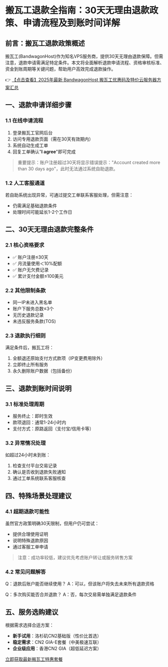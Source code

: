 # 搬瓦工退款全指南：30天无理由退款政策、申请流程及到账时间详解

## 前言：搬瓦工退款政策概述
搬瓦工(BandwagonHost)作为知名VPS服务商，提供30天无理由退款保障。但需注意，退款申请需满足特定条件。本文将全面解析退款申请流程、资格审核标准、资金到账周期等关键问题，帮助用户高效完成退款操作。

👉 [【点击查看】2025年最新 BandwagonHost 搬瓦工优惠码及特价云服务器方案汇总](https://bit.ly/banwagon)

## 一、退款申请详细步骤
### 1.1 在线申请流程
1. 登录搬瓦工官网后台
2. 访问专用退款页面（需在30天有效期内）
3. 系统自动生成工单
4. 回复工单确认"**I agree**"即可完成

> 重要提示：账户注册超过30天将显示错误提示："Account created more than 30 days ago"，此时无法通过系统自助退款。

### 1.2 人工客服通道
若自助系统出现异常，可通过提交工单联系客服处理，但需注意：
- 仍需满足基础退款条件
- 处理时间可能延长1-2个工作日

## 二、30天无理由退款完整条件
### 2.1 核心资格要求
- ✅ 账户注册≤30天
- ✅ 月流量使用＜10%配额
- ✅ 账户无欠费记录
- ✅ 累计支付金额≤100美元

### 2.2 其他限制条款
- 同一IP未进入黑名单
- 账户下服务总数≤3个
- 无历史退款记录
- 未违反服务条款(TOS)

### 2.3 退款执行细则
满足条件后，搬瓦工将：
1. 全额退还原始支付方式款项（IP变更费用除外）
2. 立即终止所有服务
3. 永久删除账户数据（包括备份）

## 三、退款到账时间说明
### 3.1 标准处理周期
- 服务终止：即时生效
- 款项退回：通常1-24小时内
- 支付方式：原路返回（支付宝/信用卡等）

### 3.2 异常情况处理
如超过24小时未到账：
1. 检查支付平台交易记录
2. 确认是否收到退款失败通知
3. 通过工单系统联系客服核查

## 四、特殊场景处理建议
### 4.1 超期退款可能性
虽然官方政策明确30天限制，但用户仍可尝试：
- 提供合理使用证明
- 说明特殊退款原因
- 通过客服工单申请

> 注意：成功率较低，建议优先考虑账户转让或服务转售方案

### 4.2 常见问题解答
Q：退款后账户能否继续使用？
A：可以，但该账户将失去未来所有退款资格

Q：多次购买能否合并退款？
A：否，每次交易需单独满足退款条件

## 五、服务选购建议
根据需求选择合适方案：
- **新手试用**：洛杉矶CN2基础版（性价比首选）
- **稳定需求**：CN2 GIA-E套餐（中美极速互联）
- **企业级应用**：香港CN2 GIA（超低延迟方案）

[立即获取最新搬瓦工特惠套餐](https://bit.ly/banwagon)